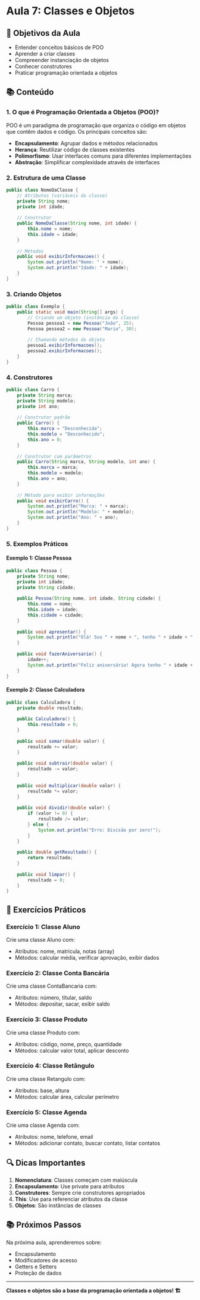 # Aula 7: Classes e Objetos

## 🎯 Objetivos da Aula

- Entender conceitos básicos de POO
- Aprender a criar classes
- Compreender instanciação de objetos
- Conhecer construtores
- Praticar programação orientada a objetos

## 📚 Conteúdo

### 1. O que é Programação Orientada a Objetos (POO)?

POO é um paradigma de programação que organiza o código em objetos que contêm dados e código. Os principais conceitos são:
- **Encapsulamento**: Agrupar dados e métodos relacionados
- **Herança**: Reutilizar código de classes existentes
- **Polimorfismo**: Usar interfaces comuns para diferentes implementações
- **Abstração**: Simplificar complexidade através de interfaces

### 2. Estrutura de uma Classe

```java
public class NomeDaClasse {
    // Atributos (variáveis da classe)
    private String nome;
    private int idade;
    
    // Construtor
    public NomeDaClasse(String nome, int idade) {
        this.nome = nome;
        this.idade = idade;
    }
    
    // Métodos
    public void exibirInformacoes() {
        System.out.println("Nome: " + nome);
        System.out.println("Idade: " + idade);
    }
}
```

### 3. Criando Objetos

```java
public class Exemplo {
    public static void main(String[] args) {
        // Criando um objeto (instância da classe)
        Pessoa pessoa1 = new Pessoa("João", 25);
        Pessoa pessoa2 = new Pessoa("Maria", 30);
        
        // Chamando métodos do objeto
        pessoa1.exibirInformacoes();
        pessoa2.exibirInformacoes();
    }
}
```

### 4. Construtores

```java
public class Carro {
    private String marca;
    private String modelo;
    private int ano;
    
    // Construtor padrão
    public Carro() {
        this.marca = "Desconhecida";
        this.modelo = "Desconhecido";
        this.ano = 0;
    }
    
    // Construtor com parâmetros
    public Carro(String marca, String modelo, int ano) {
        this.marca = marca;
        this.modelo = modelo;
        this.ano = ano;
    }
    
    // Método para exibir informações
    public void exibirCarro() {
        System.out.println("Marca: " + marca);
        System.out.println("Modelo: " + modelo);
        System.out.println("Ano: " + ano);
    }
}
```

### 5. Exemplos Práticos

#### Exemplo 1: Classe Pessoa
```java
public class Pessoa {
    private String nome;
    private int idade;
    private String cidade;
    
    public Pessoa(String nome, int idade, String cidade) {
        this.nome = nome;
        this.idade = idade;
        this.cidade = cidade;
    }
    
    public void apresentar() {
        System.out.println("Olá! Sou " + nome + ", tenho " + idade + " anos e moro em " + cidade);
    }
    
    public void fazerAniversario() {
        idade++;
        System.out.println("Feliz aniversário! Agora tenho " + idade + " anos!");
    }
}
```

#### Exemplo 2: Classe Calculadora
```java
public class Calculadora {
    private double resultado;
    
    public Calculadora() {
        this.resultado = 0;
    }
    
    public void somar(double valor) {
        resultado += valor;
    }
    
    public void subtrair(double valor) {
        resultado -= valor;
    }
    
    public void multiplicar(double valor) {
        resultado *= valor;
    }
    
    public void dividir(double valor) {
        if (valor != 0) {
            resultado /= valor;
        } else {
            System.out.println("Erro: Divisão por zero!");
        }
    }
    
    public double getResultado() {
        return resultado;
    }
    
    public void limpar() {
        resultado = 0;
    }
}
```

## 🎯 Exercícios Práticos

### Exercício 1: Classe Aluno
Crie uma classe Aluno com:
- Atributos: nome, matricula, notas (array)
- Métodos: calcular média, verificar aprovação, exibir dados

### Exercício 2: Classe Conta Bancária
Crie uma classe ContaBancaria com:
- Atributos: número, titular, saldo
- Métodos: depositar, sacar, exibir saldo

### Exercício 3: Classe Produto
Crie uma classe Produto com:
- Atributos: código, nome, preço, quantidade
- Métodos: calcular valor total, aplicar desconto

### Exercício 4: Classe Retângulo
Crie uma classe Retangulo com:
- Atributos: base, altura
- Métodos: calcular área, calcular perímetro

### Exercício 5: Classe Agenda
Crie uma classe Agenda com:
- Atributos: nome, telefone, email
- Métodos: adicionar contato, buscar contato, listar contatos

## 🔍 Dicas Importantes

1. **Nomenclatura**: Classes começam com maiúscula
2. **Encapsulamento**: Use private para atributos
3. **Construtores**: Sempre crie construtores apropriados
4. **This**: Use para referenciar atributos da classe
5. **Objetos**: São instâncias de classes

## 📚 Próximos Passos

Na próxima aula, aprenderemos sobre:
- Encapsulamento
- Modificadores de acesso
- Getters e Setters
- Proteção de dados

---

**Classes e objetos são a base da programação orientada a objetos! 🏗️** 